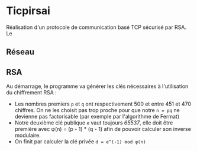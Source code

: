 # Ticpirsai

Réalisation d'un protocole de communication basé TCP sécurisé par RSA. Le 

## Réseau

## RSA

Au démarrage, le programme va générer les clés nécessaires à l'utilisation du chiffrement RSA :
* Les nombres premiers `p` et `q` ont respectivement 500 et entre 451 et 470 chiffres. On ne les choisit pas trop proche pour que notre `n = pq` ne devienne pas factorisable (par exemple par l'algorithme de Fermat)
* Notre deuxième clé publique `e` vaut toujours *65537*, elle doit être première avec φ(n) = (p - 1) * (q - 1) afin de pouvoir calculer son inverse modulaire.
* On finit par calculer la clé privée `d = e^(-1) mod φ(n)`

